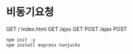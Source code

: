 # 비동기요청

GET / index.html
GET /ajsx GET
POST /ajax POST

```
npm init -y
npm install express nunjucks
```
